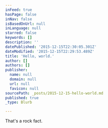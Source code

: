 ```yaml
---
inFeed: true
hasPage: false
inNav: false
isBasedOnUrl: null
inLanguage: null
starred: false
keywords: []
description: ''
datePublished: '2015-12-15T22:30:05.301Z'
dateModified: '2015-12-15T22:29:53.489Z'
title: 'Hello, world.'
author: []
authors: []
publisher:
  name: null
  domain: null
  url: null
  favicon: null
sourcePath: _posts/2015-12-15-hello-world.md
published: true
_type: Blurb

---
```

That's a rock fact.